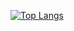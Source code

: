 [![Top Langs](https://github-readme-stats.vercel.app/api/top-langs/?username=takuma-wada&theme=vue-dark&show_icons=true&layout=compact)](https://github.com/takuma-wada/github-readme-stats)
